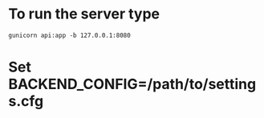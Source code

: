 # To run the server type
    gunicorn api:app -b 127.0.0.1:8080

# Set BACKEND_CONFIG=/path/to/settings.cfg
